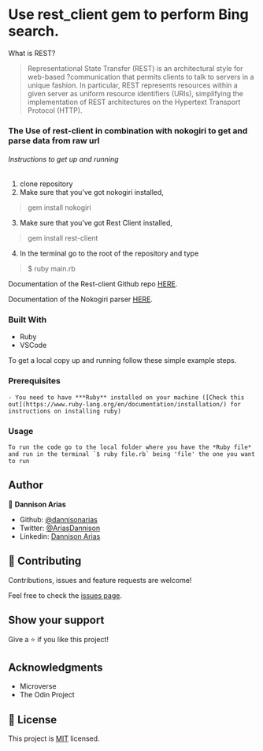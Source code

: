 # Use rest_client gem to perform Bing search.

What is REST? 

>Representational State Transfer (REST) is an architectural style for web-based ?communication that permits clients to talk to servers in a unique fashion. In particular, REST represents resources within a given server as uniform resource identifiers (URIs), simplifying the implementation of REST architectures on the Hypertext Transport Protocol (HTTP).

### The Use of rest-client in combination with nokogiri to get and parse data from raw url
###### Instructions to get up and running
1. clone repository
2. Make sure that you’ve got nokogiri installed,
>gem install nokogiri
3. Make sure that you’ve got Rest Client installed,
>gem install rest-client
4. In the terminal go to the root of the repository and type
>$ ruby main.rb


Documentation of the Rest-client Github repo [HERE](https://github.com/rest-client/rest-client).

Documentation of the Nokogiri parser [HERE](https://www.rubydoc.info/github/sparklemotion/nokogiri/Nokogiri/HTML/Document).

### Built With

- Ruby
- VSCode


To get a local copy up and running follow these simple example steps.

### Prerequisites
    - You need to have ***Ruby** installed on your machine ([Check this out](https://www.ruby-lang.org/en/documentation/installation/) for instructions on installing ruby)

### Usage
    To run the code go to the local folder where you have the *Ruby file* and run in the terminal `$ ruby file.rb` being 'file' the one you want to run

## Author

👤 **Dannison Arias**

- Github: [@dannisonarias](https://github.com/dannisonarias)
- Twitter: [@AriasDannison](https://twitter.com/AriasDannison)
- Linkedin: [Dannison Arias](https://www.linkedin.com/in/dannison-arias-777919190/)

## 🤝 Contributing

Contributions, issues and feature requests are welcome!

Feel free to check the [issues page](issues/).

## Show your support

Give a ⭐️ if you like this project!

## Acknowledgments

- Microverse
- The Odin Project

## 📝 License

This project is [MIT](./license.md) licensed.